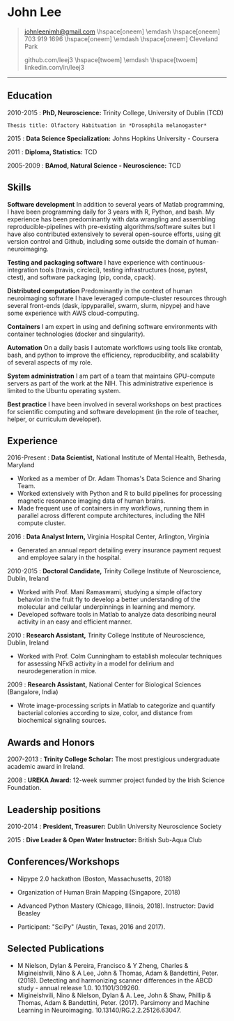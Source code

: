 John Lee
==========


> johnleenimh@gmail.com \hspace[oneem] \emdash  \hspace[oneem] 703 919 1696 \hspace[oneem] \emdash \hspace[oneem] Cleveland Park
>
> github.com/leej3 \hspace[twoem] \emdash \hspace[twoem] linkedin.com/in/leej3
>
---


Education
---------

2010-2015
:   **PhD, Neuroscience:** Trinity College, University of Dublin (TCD)

    Thesis title: Olfactory Habituation in *Drosophila melanogaster*

2015
:   **Data Science Specialization:** Johns Hopkins University - Coursera

2011
:   **Diploma, Statistics:** TCD

2005-2009
:   **BAmod, Natural Science - Neuroscience:** TCD


Skills
---

**Software development** In addition to several years of Matlab programming, I have been programming daily for 3 years with R, Python, and bash.
My experience has been predominantly with data wrangling and assembling reproducible-pipelines with pre-existing algorithms/software suites 
but I have also contributed extensively to several open-source efforts, using git version control and Github, including some outside the domain of human-neuroimaging.

**Testing and packaging software**
I have experience with continuous-integration tools (travis, circleci),
testing infrastructures (nose, pytest, ctest), and software packaging (pip, conda, cpack).

**Distributed computation**
Predominantly in the context of human neuroimaging software I have leveraged compute-cluster resources through several front-ends (dask, ippyparallel, swarm, slurm, nipype) and have some experience with AWS cloud-computing.

**Containers**
I am expert in using and defining software environments with container technologies (docker and singularity).

**Automation**
On a daily basis I automate workflows using tools like crontab, bash, and python to improve the efficiency, reproducibility, and scalability of several aspects of my role.

**System administration**
I am part of a team that maintains GPU-compute servers as part of the work at the NIH. This administrative experience is limited to the Ubuntu operating system.

**Best practice**
I have been involved in several workshops on best practices for scientific computing and software development (in the role of teacher, helper, or curriculum developer).



<!-- **Collaboration:** Whenever I generate a solution to a problem, I seek to build off what already exists.
 To do so, I collaborate with people on-site and others across other academic institutions who work in my domain.
  I continually work to develop the requisite skills in tooling and communication to become more effective at collaborative problem solving strategies.
 -->
<!-- **Relational databases:** I have limited experience with SQL from teaching courses in Software Carpentry and from using SQLAlchemy to interface to a pre-existing database. -->

<!-- **Medicare and insurance claims data:** When working at Virginia Hospital Center, I worked with some records of CPT codes. My experience with this was limited to a couple of months though. -->


Experience
---
2016-Present
:   **Data Scientist,** National Institute of Mental Health, Bethesda, Maryland

+ Worked as a member of Dr. Adam Thomas's Data Science and Sharing Team.
+ Worked extensively with Python and R to build pipelines for processing magnetic resonance imaging data of human brains.
+ Made frequent use of containers in my workflows, running them in parallel across different compute architectures, including the NIH compute cluster.

2016
: **Data Analyst Intern,** Virginia Hospital Center, Arlington, Virginia

+ Generated an annual report detailing every insurance payment request and employee salary in the hospital.

2010-2015
:  **Doctoral Candidate,** Trinity College Institute of Neuroscience, Dublin, Ireland

+ Worked with Prof. Mani Ramaswami, studying a simple olfactory behavior in the fruit fly to develop a better understanding of the molecular and cellular underpinnings in learning and memory.
+ Developed software tools in Matlab to analyze data describing neural activity in an easy and efficient manner.

2010
:  **Research Assistant,** Trinity College Institute of Neuroscience, Dublin, Ireland

+ Worked with Prof. Colm Cunningham to establish molecular techniques for assessing NFκB activity in a model for delirium and neurodegeneration in mice.

2009
: **Research Assistant,** National Center for Biological Sciences (Bangalore, India)

+  Wrote image-processing scripts in Matlab to categorize and quantify bacterial colonies according to size, color, and distance from biochemical signaling sources.


Awards and Honors
---
 2007-2013
 :  **Trinity College Scholar:** The most prestigious undergraduate academic award in Ireland.

2008
: **UREKA Award:** 12-week summer project funded by the Irish Science Foundation.


Leadership positions
---
2010-2014
:   **President, Treasurer:** Dublin University Neuroscience Society

2015
: **Dive Leader & Open Water Instructor:** British Sub-Aqua Club

Conferences/Workshops
---

* Nipype 2.0 hackathon (Boston, Massachusetts, 2018)

* Organization of Human Brain Mapping (Singapore, 2018)

* Advanced Python Mastery (Chicago, Illinois, 2018). Instructor: David Beasley

* Participant: "SciPy"  (Austin, Texas, 2016 and 2017).


Selected Publications
---
* M Nielson, Dylan & Pereira, Francisco & Y Zheng, Charles & Migineishvili, Nino & A Lee, John & Thomas, Adam & Bandettini, Peter. (2018). Detecting and harmonizing scanner differences in the ABCD study - annual release 1.0. 10.1101/309260.
* Migineishvili, Nino & Nielson, Dylan & A. Lee, John & Shaw, Phillip & Thomas, Adam & Bandettini, Peter. (2017). Parsimony and Machine Learning in Neuroimaging. 10.13140/RG.2.2.25126.63047.